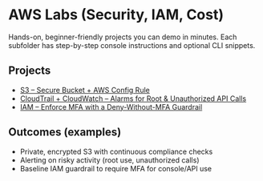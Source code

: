 # AWS Labs (Security, IAM, Cost)

Hands-on, beginner-friendly projects you can demo in minutes. Each subfolder has step-by-step console instructions and optional CLI snippets.

## Projects
- [S3 – Secure Bucket + AWS Config Rule](./AWS-S3-Secure-Bucket)
- [CloudTrail + CloudWatch – Alarms for Root & Unauthorized API Calls](./CloudTrail-Alarms)
- [IAM – Enforce MFA with a Deny-Without-MFA Guardrail](./IAM-MFA-Guardrail)

## Outcomes (examples)
- Private, encrypted S3 with continuous compliance checks
- Alerting on risky activity (root use, unauthorized calls)
- Baseline IAM guardrail to require MFA for console/API use
